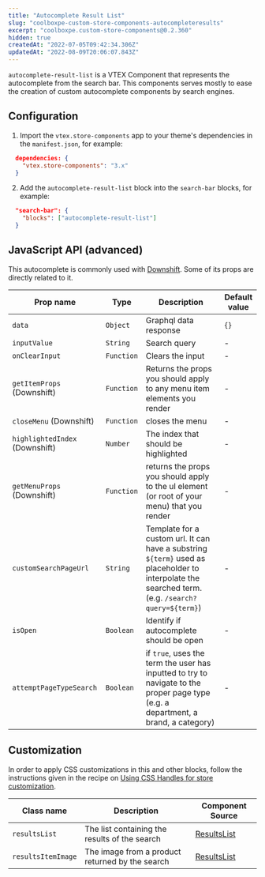 ```yaml
---
title: "Autocomplete Result List"
slug: "coolboxpe-custom-store-components-autocompleteresults"
excerpt: "coolboxpe.custom-store-components@0.2.360"
hidden: true
createdAt: "2022-07-05T09:42:34.306Z"
updatedAt: "2022-08-09T20:06:07.843Z"
---
```

`autocomplete-result-list` is a VTEX Component that represents the autocomplete from the search bar. This components serves mostly to ease the creation of custom autocomplete components by search engines.

## Configuration

1. Import the `vtex.store-components` app to your theme's dependencies in the `manifest.json`, for example:

```json
  dependencies: {
    "vtex.store-components": "3.x"
  }
```

2. Add the `autocomplete-result-list` block into the `search-bar` blocks, for example:

```json
  "search-bar": {
    "blocks": ["autocomplete-result-list"]
  }
```

## JavaScript API (advanced)

This autocomplete is commonly used with [Downshift](https://github.com/downshift-js/downshift). Some of its props are directly related to it.

| Prop name                      | Type       | Description                                                                                                                                       | Default value |
| ------------------------------ | ---------- | ------------------------------------------------------------------------------------------------------------------------------------------------- | ------------- |
| `data`                         | `Object`   | Graphql data response                                                                                                                             | `{}`          |
| `inputValue`                   | `String`   | Search query                                                                                                                                      | -             |
| `onClearInput`                 | `Function` | Clears the input                                                                                                                                  | -             |
| `getItemProps` (Downshift)     | `Function` | Returns the props you should apply to any menu item elements you render                                                                           | -             |
| `closeMenu` (Downshift)        | `Function` | closes the menu                                                                                                                                   | -             |
| `highlightedIndex` (Downshift) | `Number`   | The index that should be highlighted                                                                                                              | -             |
| `getMenuProps` (Downshift)     | `Function` | returns the props you should apply to the ul element (or root of your menu) that you render                                                       | -             |
| `customSearchPageUrl`          | `String`   | Template for a custom url. It can have a substring `${term}` used as placeholder to interpolate the searched term. (e.g. `/search?query=${term}`) | -             |
| `isOpen`                       | `Boolean`  | Identify if autocomplete should be open                                                                                                           | -             |
| `attemptPageTypeSearch`        | `Boolean`  | if `true`, uses the term the user has inputted to try to navigate to the proper page type (e.g. a department, a brand, a category)                | -             |

## Customization

In order to apply CSS customizations in this and other blocks, follow the instructions given in the recipe on [Using CSS Handles for store customization](https://vtex.io/docs/recipes/style/using-css-handles-for-store-customization).

| Class name         | Description                                     | Component Source                                                     |
| ------------------ | ----------------------------------------------- | -------------------------------------------------------------------- |
| `resultsList`      | The list containing the results of the search   | [ResultsList](/react/components/SearchBar/components/ResultsList.js) |
| `resultsItemImage` | The image from a product returned by the search | [ResultsList](/react/components/SearchBar/components/ResultsList.js) |